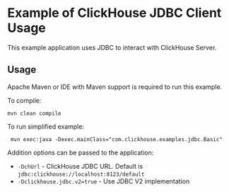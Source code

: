 
# Example of ClickHouse JDBC Client Usage 

This example application uses JDBC to interact with ClickHouse Server.


## Usage 

Apache Maven or IDE with Maven support is required to run this example.  

To compile:
```shell
mvn clean compile
```

To run simplified example:
```shell
 mvn exec:java -Dexec.mainClass="com.clickhouse.examples.jdbc.Basic"
```

Addition options can be passed to the application:
- `-DchUrl` - ClickHouse JDBC URL. Default is `jdbc:clickhouse://localhost:8123/default`
- `-Dclickhouse.jdbc.v2=true` - Use JDBC V2 implementation